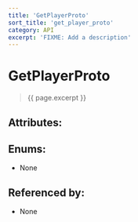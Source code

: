 ```yaml
---
title: 'GetPlayerProto'
sort_title: 'get_player_proto'
category: API
excerpt: 'FIXME: Add a description'
---
```


[comment]: <> (THIS PART IS GENERATED - AKA DON'T EDIT THIS PART MANUALLY)

# GetPlayerProto

> {{ page.excerpt }}

## Attributes:


## Enums:

- None

## Referenced by:

- None

[comment]: <> (YOU CAN EDIT AFTER THIS)
